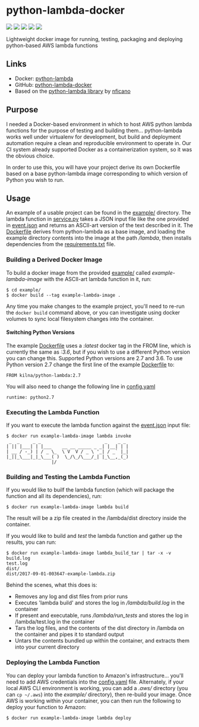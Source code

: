 # python-lambda-docker

[![](https://images.microbadger.com/badges/image/kilna/python-lambda.svg)](https://microbadger.com/images/kilna/python-lambda)
[![](https://img.shields.io/docker/pulls/kilna/python-lambda.svg?style=plastic)](https://hub.docker.com/r/kilna/python-lambda/)
[![](https://img.shields.io/docker/stars/kilna/python-lambda.svg?style=plastic)](https://hub.docker.com/r/kilna/python-lambda/)
[![](https://img.shields.io/badge/docker_build-automated-blue.svg?style=plastic)](https://cloud.docker.com/swarm/kilna/repository/docker/kilna/python-lambda/builds)
[![](https://img.shields.io/badge/python-2.7,_3.6-blue.svg?style=plastic)](https://github.com/kilna/python-lambda-docker/)

Lightweight docker image for running, testing, packaging and deploying python-based AWS lambda functions

## Links

* Docker: [python-lambda](https://hub.docker.com/r/kilna/python-lambda/)
* GitHub: [python-lambda-docker](https://github.com/kilna/python-lambda-docker)
* Based on the [python-lambda library](https://github.com/nficano/python-lambda/) by [nficano](https://github.com/nficano/)

## Purpose

I needed a Docker-based environment in which to host AWS python lambda functions for the purpose of testing and building them... python-lambda works well under virtualenv for development, but build and deployment automation require a clean and reproducible environment to operate in. Our CI system already supported Docker as a containerization system, so it was the obvious choice.

In order to use this, you will have your project derive its own Dockerfile based on a base python-lambda image corresponding to which version of Python you wish to run.

## Usage

An example of a usable project can be found in the [example/](./example/) directory.  The lambda function in [service.py](./example/service.py) takes a JSON input file like the one provided in [event.json](./example/event.json) and returns an ASCII-art version of the text described in it.  The [Dockerfile](./example/Dockerfile) derives from python-lambda as a base image, and loading the example directory contents into the image at the path _/lambda_, then installs dependencies from the [requirements.txt](./example/requirements.txt) file.  

### Building a Derived Docker Image

To build a docker image from the provided [example/](./example) called _example-lambda-image_ with the ASCII-art lambda function in it, run:

```
$ cd example/
$ docker build --tag example-lambda-image .
```

Any time you make changes to the example project, you'll need to re-run the `docker build` command above, or you can investigate using docker volumes to sync local filesystem changes into the container. 

#### Switching Python Versions

The example [Dockerfile](./example/Dockerfile) uses a _:latest_ docker tag in the FROM line, which is currently the same as _:3.6_, but if you wish to use a different Python version you can change this. Supported Python versions are 2.7 and 3.6. To use Python version 2.7 change the first line of the example [Dockerfile](./example/Dockerfile) to:

```
FROM kilna/python-lambda:2.7
```

You will also need to change the following line in [config.yaml](./example/config.yaml)

```
runtime: python2.7
```

### Executing the Lambda Function

If you want to execute the lambda function against the [event.json](./example/event.json) input file:

```
$ docker run example-lambda-image lambda invoke
 _  _     _ _                        _    _ _
| || |___| | |___    __ __ _____ _ _| |__| | |
| __ / -_) | / _ \_  \ V  V / _ \ '_| / _` |_|
|_||_\___|_|_\___( )  \_/\_/\___/_| |_\__,_(_)
                 |/
```

### Building and Testing the Lambda Function

If you would like to builf the lambda function (which will package the function and all its dependencies), run:

```
$ docker run example-lambda-image lambda build
```

The result will be a zip file created in the /lambda/dist directory inside the container.

If you would like to build and _test_ the lambda function and gather up the results, you can run:

```
$ docker run example-lambda-image lambda_build_tar | tar -x -v
build.log
test.log
dist/
dist/2017-09-01-003647-example-lambda.zip
```

Behind the scenes, what this does is:

* Removes any log and dist files from prior runs
* Executes 'lambda build' and stores the log in _/lambda/build.log_ in the container
* If present and executable, runs _/lambda/run_tests_ and stores the log in /lambda/test.log in the container
* Tars the log files, and the contents of the dist directory in /lambda on the container and pipes it to standard output
* Untars the contents bundled up within the container, and extracts them into your current directory

### Deploying the Lambda Function

You can deploy your lambda function to Amazon's infrastructure...  you'll need to add AWS credentials into the [config.yaml](./example/config.yaml) file. Alternately, if your local AWS CLI environment is working, you can add a _.aws/_ directory (you can `cp ~/.aws`) into the _example/_ directory), then re-build your image. Once AWS is working within your container, you can then run the following to deploy your function to Amazon:

```
$ docker run example-lambda-image lambda deploy
```

